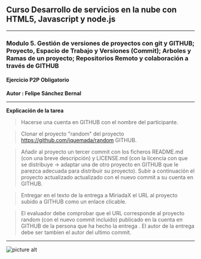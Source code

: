 ## Curso Desarrollo de servicios en la nube con HTML5, Javascript y node.js ##
- - - -
### Modulo 5. Gestión de versiones de proyectos con git y GITHUB; Proyecto, Espacio de Trabajo y Versiones (Commit); Arboles y Ramas de un proyecto; Repositorios Remoto y colaboración a través de GITHUB ###
#### Ejercicio P2P Obligatorio ####
**Autor : Felipe Sánchez Bernal**
- - - -

**Explicación de la tarea**

> Hacerse una cuenta en GITHUB con el nombre del participante.

> Clonar el proyecto "random" del proyecto https://github.com/jquemada/random GITHUB.

> Añadir al proyecto un tercer commit con los ficheros README.md (con una breve descripción) y  LICENSE.md (con la licencia con que se distribuye -> adaptar una de otro proyecto en GITHUB que le parezca adecuada para distribuir su proyecto). Subir a continuación el proyecto actualizado actualizado con el nuevo commit a su cuenta en GITHUB.

> Entregar en el texto de la entrega a MiriadaX  el URL al proyecto subido a GITHUB como un enlace clicable.

> El evaluador debe comprobar que el URL corresponde al proyecto random (con el nuevo commit incluido) publicado en la cuenta en GITHUB de la persona que ha hecho la entrega . El autor de la entrega debe ser tambíen el autor del ultimo commit.

- - - -

![picture alt](http://www.freejpg.com.ar/asset/900/c4/c4df/F100007662.jpg "Desarrollo de servicios en la nube")

